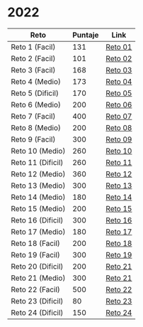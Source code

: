 # 2022

| Reto | Puntaje | Link |
|---|---|---|
|Reto 1 (Facil)| 131  |[Reto 01](https://github.com/SantiMenendez19/adventjs/tree/main/2022/challenge01)|
|Reto 2 (Facil)| 101  |[Reto 02](https://github.com/SantiMenendez19/adventjs/tree/main/2022/challenge02)|
|Reto 3 (Facil)| 168  |[Reto 03](https://github.com/SantiMenendez19/adventjs/tree/main/2022/challenge03)|
|Reto 4 (Medio)| 173  |[Reto 04](https://github.com/SantiMenendez19/adventjs/tree/main/2022/challenge04)|
|Reto 5 (Dificil)| 170  |[Reto 05](https://github.com/SantiMenendez19/adventjs/tree/main/2022/challenge05)|
|Reto 6 (Medio)| 200  |[Reto 06](https://github.com/SantiMenendez19/adventjs/tree/main/2022/challenge06)|
|Reto 7 (Facil)| 400  |[Reto 07](https://github.com/SantiMenendez19/adventjs/tree/main/2022/challenge07)|
|Reto 8 (Medio)| 200  |[Reto 08](https://github.com/SantiMenendez19/adventjs/tree/main/2022/challenge08)|
|Reto 9 (Facil)| 300  |[Reto 09](https://github.com/SantiMenendez19/adventjs/tree/main/2022/challenge09)|
|Reto 10 (Medio)| 260  |[Reto 10](https://github.com/SantiMenendez19/adventjs/tree/main/2022/challenge10)|
|Reto 11 (Dificil)| 260  |[Reto 11](https://github.com/SantiMenendez19/adventjs/tree/main/2022/challenge11)|
|Reto 12 (Medio)| 360  |[Reto 12](https://github.com/SantiMenendez19/adventjs/tree/main/2022/challenge12)|
|Reto 13 (Medio)| 300  |[Reto 13](https://github.com/SantiMenendez19/adventjs/tree/main/2022/challenge13)|
|Reto 14 (Medio)| 180  |[Reto 14](https://github.com/SantiMenendez19/adventjs/tree/main/2022/challenge14)|
|Reto 15 (Medio)| 200  |[Reto 15](https://github.com/SantiMenendez19/adventjs/tree/main/2022/challenge15)|
|Reto 16 (Dificil)| 300  |[Reto 16](https://github.com/SantiMenendez19/adventjs/tree/main/2022/challenge16)|
|Reto 17 (Medio)| 180  |[Reto 17](https://github.com/SantiMenendez19/adventjs/tree/main/2022/challenge17)|
|Reto 18 (Facil)| 200  |[Reto 18](https://github.com/SantiMenendez19/adventjs/tree/main/2022/challenge18)|
|Reto 19 (Facil)| 300  |[Reto 19](https://github.com/SantiMenendez19/adventjs/tree/main/2022/challenge19)|
|Reto 20 (Dificil)| 200  |[Reto 21](https://github.com/SantiMenendez19/adventjs/tree/main/2022/challenge20)|
|Reto 21 (Medio)| 300  |[Reto 21](https://github.com/SantiMenendez19/adventjs/tree/main/2022/challenge21)|
|Reto 22 (Facil)| 500  |[Reto 22](https://github.com/SantiMenendez19/adventjs/tree/main/2022/challenge22)|
|Reto 23 (Dificil)| 80  |[Reto 23](https://github.com/SantiMenendez19/adventjs/tree/main/2022/challenge23)|
|Reto 24 (Dificil)| 150  |[Reto 24](https://github.com/SantiMenendez19/adventjs/tree/main/2022/challenge24)|
